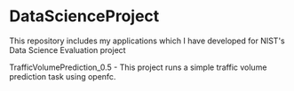 # DataScienceProject
This repository includes my applications which I have developed for NIST's Data Science Evaluation project

TrafficVolumePrediction_0.5  - This project runs a simple traffic volume prediction task using openfc.
